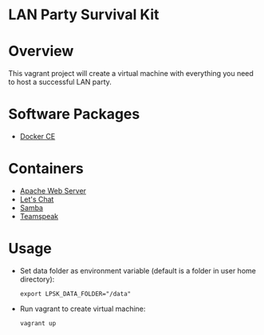 LAN Party Survival Kit
======================

# Overview

This vagrant project will create a virtual machine with everything you need to host a successful LAN party.

# Software Packages

* [Docker CE](https://www.docker.com/community-edition)

# Containers

* [Apache Web Server](https://hub.docker.com/r/chrisipa/apache/) 
* [Let's Chat](https://hub.docker.com/r/sdelements/lets-chat/)
* [Samba](https://hub.docker.com/r/dperson/samba/)
* [Teamspeak](https://hub.docker.com/r/mbentley/teamspeak/)

# Usage

* Set data folder as environment variable (default is a folder in user home directory):
  ```
  export LPSK_DATA_FOLDER="/data"
  ```  

* Run vagrant to create virtual machine:
  ```
  vagrant up
  ```
